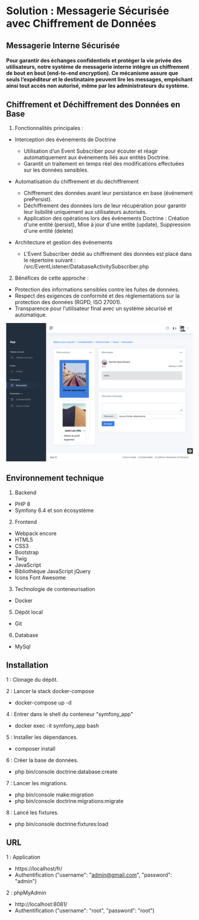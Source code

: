 # Solution : Messagerie Sécurisée avec Chiffrement de Données

## Messagerie Interne Sécurisée

#### Pour garantir des échanges confidentiels et protéger la vie privée des utilisateurs, notre système de messagerie interne intègre un chiffrement de bout en bout (end-to-end encryption). Ce mécanisme assure que seuls l’expéditeur et le destinataire peuvent lire les messages, empêchant ainsi tout accès non autorisé, même par les administrateurs du système.

## Chiffrement et Déchiffrement des Données en Base

1. Fonctionnalités principales :

  -  Interception des événements de Doctrine
      - Utilisation d’un Event Subscriber pour écouter et réagir automatiquement aux événements liés aux entités Doctrine.
      - Garantit un traitement en temps réel des modifications effectuées sur les données sensibles.

  -  Automatisation du chiffrement et du déchiffrement
      - Chiffrement des données avant leur persistance en base (événement prePersist).
      - Déchiffrement des données lors de leur récupération pour garantir leur lisibilité uniquement aux utilisateurs autorisés.
      - Application des opérations lors des événements Doctrine : Création d'une entité (persist), Mise à jour d'une entité (update), Suppression d'une entité (delete)

  -  Architecture et gestion des événements
      - L'Event Subscriber dédié au chiffrement des données est placé dans le répertoire suivant : /src/EventListener/DatabaseActivitySubscriber.php

2. Bénéfices de cette approche :

  -  Protection des informations sensibles contre les fuites de données.
  -  Respect des exigences de conformité et des réglementations sur la protection des données (RGPD, ISO 27001).
  - Transparence pour l’utilisateur final avec un système sécurisé et automatique.

![Alt text](<Screenshot.png>)

## Environnement technique

1. Backend
  - PHP 8
  - Symfony 6.4 et son écosystème

2. Frontend
  - Webpack encore
  - HTML5
  - CSS3
  - Bootstrap
  - Twig
  - JavaScript
  - Bibliothèque JavaScript jQuery
  - Icons Font Awesome

3. Technologie de conteneurisation
  - Docker

5. Dépôt local
  - Git

6. Database
  - MySql


## Installation

1 : Clonage du dépôt.

2 : Lancer la stack docker-compose
  - docker-compose up -d

4 : Entrer dans le shell du conteneur "symfony_app"
  - docker exec -it symfony_app bash

5 : Installer les dépendances.
  - composer install

6 : Créer la base de données.
  - php bin/console doctrine:database:create

7 : Lancer les migrations.
  - php bin/console make:migration
  - php bin/console doctrine:migrations:migrate

8 : Lancé les fixtures.
  - php bin/console doctrine:fixtures:load

## URL

1 : Application
   - https://localhost/fr/
   - Authentification ("username": "admin@gmail.com", "password": "admin")

2 : phpMyAdmin
  - http://localhost:8081/
  - Authentification ("username": "root", "password": "root")